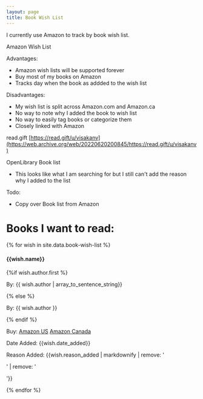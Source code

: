 ```yaml
---
layout: page
title: Book Wish List
---
```


I currently use Amazon to track by book wish list.

Amazon Wish List

Advantages:
- Amazon wish lists will be supported forever
- Buy most of my books on Amazon 
- Tracks day when the book as addded to the wish list

Disadvantages:
- My wish list is split across Amazon.com and Amazon.ca
- No way to note why I added the book to wish list
- No way to easily tag books or categorize them 
- Closely linked with Amazon

read.gift
[https://read.gift/u/visakanv](https://web.archive.org/web/20220620200845/https://read.gift/u/visakanv)

OpenLibrary Book list
- This looks like what I am searching for but I still can't add the reason why I added to the list

Todo:
- Copy over Book list from Amazon

<h1>Books I want to read:</h1>

{% for wish in site.data.book-wish-list %}
<div>
    <h4>{{wish.name}}</h4>
    {%if wish.author.first %}
    <p>By: {{ wish.author | array_to_sentence_string}}</p>
    {% else %}
    <p>By: {{ wish.author }}</p>
    {% endif %}
    <p>Buy: <a href="https://www.amazon.com/dp/{{wish.isbn-10}}/">Amazon US</a> <a href="https://www.amazon.ca/dp/{{wish.isbn-10}}/">Amazon Canada</a></p>
    <p>Date Added: {{wish.date_added}}</p>
    <p>Reason Added: {{wish.reason_added | markdownify | remove: '<p>' | remove: '</p>'}}</p>
</div>
{% endfor %}